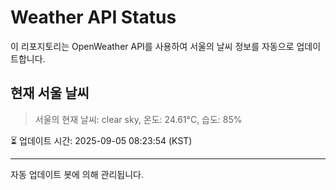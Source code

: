 
# Weather API Status

이 리포지토리는 OpenWeather API를 사용하여 서울의 날씨 정보를 자동으로 업데이트합니다.

## 현재 서울 날씨
> 서울의 현재 날씨: clear sky, 온도: 24.61°C, 습도: 85%

⏳ 업데이트 시간: 2025-09-05 08:23:54 (KST)

---
자동 업데이트 봇에 의해 관리됩니다.
